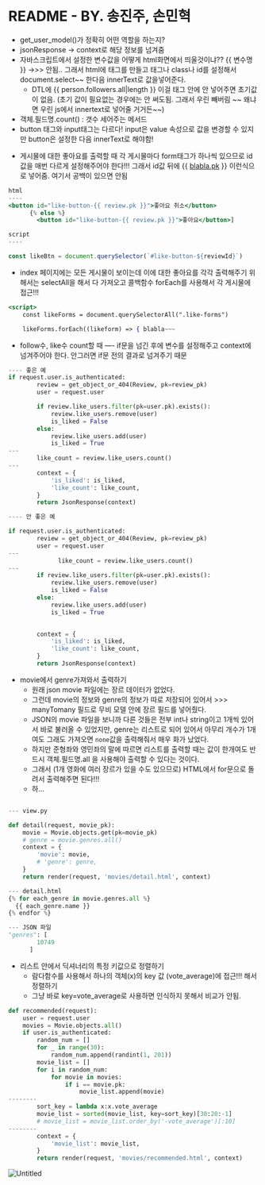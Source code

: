 # README - BY. 송진주, 손민혁

- get_user_model()가 정확히 어떤 역할을 하는지?
- jsonResponse → context로 해당 정보를 넘겨줌
- 자바스크립트에서 설정한 변수값을 어떻게 html화면에서 띄울것이냐??  {{ 변수명 }} →>> 안됨.. 그래서 html에 태그를 만들고 태그나 class나 id를 설정해서 document.select~~ 한다음 innerText로 값을넣어준다.
    - DTL에 {{ person.followers.all|length }} 이걸 태그 안에 안 넣어주면 초기값이 없음. (초기 값이 필요없는 경우에는 안 써도됨. 그래서 우린 빼버림 ~~ 왜냐면 우린 js에서 innertext로 넣어줄 거거든~~)
- 객체.필드명.count() : 갯수 세어주는 메서드
- button 태그와 input태그는 다르다! input은 value 속성으로 값을 변경할 수 있지만 button은 설정한 다음 innerText로 해야함!

<like>

- 게시물에 대한 좋아요를 출력할 때 각 게시물마다 form태그가 하나씩 있으므로 id값을 매번 다르게 설정해주어야 한다!!! 그래서 id값 뒤에 {{ [blabla.pk](http://blabla.pk) }} 이런식으로 넣어줌. 여기서 공백이 있으면 안됨

```jsx
html
----
<button id="like-button-{{ review.pk }}">좋아요 취소</button>
      {% else %}
        <button id="like-button-{{ review.pk }}">좋아요</button>]

script
----

const likeBtn = document.querySelector(`#like-button-${reviewId}`)
```

- index 페이지에는 모든 게시물이 보이는데 이에 대한 좋아요를 각각 출력해주기 위해서는 selectAll을 해서 다 가져오고 콜백함수 forEach를 사용해서 각 게시물에 접근!!!

```jsx
<script>
    const likeForms = document.querySelectorAll(".like-forms")

    likeForms.forEach((likeform) => { blabla~~~
```

- follow수, like수 count할 때 —- if문을 넘긴 후에 변수를 설정해주고 context에 넘겨주어야 한다. 안그러면 if문 전의 결과로 넘겨주기 때문

```python
---- 좋은 예
if request.user.is_authenticated:
        review = get_object_or_404(Review, pk=review_pk)
        user = request.user

        if review.like_users.filter(pk=user.pk).exists():
            review.like_users.remove(user)
            is_liked = False
        else:
            review.like_users.add(user)
            is_liked = True
---
        like_count = review.like_users.count()
---     
        context = {
            'is_liked': is_liked,
            'like_count': like_count,
        }
        return JsonResponse(context)

---- 안 좋은 예

if request.user.is_authenticated:
        review = get_object_or_404(Review, pk=review_pk)
        user = request.user
---
			  like_count = review.like_users.count()
---
        if review.like_users.filter(pk=user.pk).exists():
            review.like_users.remove(user)
            is_liked = False
        else:
            review.like_users.add(user)
            is_liked = True

        
        context = {
            'is_liked': is_liked,
            'like_count': like_count,
        }
        return JsonResponse(context)
```

- movie에서 genre가져와서 출력하기
    - 원래 json movie 파일에는 장르 데이터가 없었다.
    - 그런데 movie의 정보와 genre의 정보가 따로 저장되어 있어서 >>> manyTomany 필드로 무비 모델 안에 장르 필드를 넣어줬다.
    - JSON의 movie 파일을 보니까 다른 것들은 전부 int나 string이고 1개씩 있어서 바로 불러올 수 있었지만, genre는 리스트로 되어 있어서 아무리 개수가 1개여도 그래도 가져오면 `none`값을 출력해줘서 매우 화가 났었다.
    - 하지만 준형좌와 영민좌의 말에 따르면 리스트를 출력할 때는 값이 한개여도 반드시 객체.필드명.all 을 사용해야 출력할 수 있다는 것이다.
    - 그래서 (1개 영화에 여러 장르가 있을 수도 있으므로) HTML에서 for문으로 돌려서 출력해주면 된다!!!
    - 하…

```python

--- view.py 

def detail(request, movie_pk):
    movie = Movie.objects.get(pk=movie_pk)
    # genre = movie.genres.all()
    context = {
        'movie': movie,
        # 'genre': genre,
    }
    return render(request, 'movies/detail.html', context)

--- detail.html
{% for each_genre in movie.genres.all %}
  {{ each_genre.name }}
{% endfor %}

--- JSON 파일
"genres": [
        10749
      ]
```

- 리스트 안에서 딕셔너리의 특정 키값으로 정렬하기
    - 람다함수를 사용해서 하나의 객체(x)의 key 값 (vote_average)에 접근!!! 해서 정렬하기
    - 그냥 바로 key=vote_average로 사용하면 인식하지 못해서 비교가 안됨.

```python
def recommended(request):
    user = request.user
    movies = Movie.objects.all()
    if user.is_authenticated:
        random_num = []
        for _ in range(30):
            random_num.append(randint(1, 201))
        movie_list = []
        for i in random_num:
            for movie in movies:
                if i == movie.pk:
                    movie_list.append(movie)
--------
        sort_key = lambda x:x.vote_average
        movie_list = sorted(movie_list, key=sort_key)[30:20:-1]
        # movie_list = movie_list.order_by('-vote_average')[:10]
--------
        context = {
            'movie_list': movie_list,
        }
        return render(request, 'movies/recommended.html', context)
```

![Untitled](https://s3-us-west-2.amazonaws.com/secure.notion-static.com/4e50d940-65a5-4631-8848-2be7923e1adc/Untitled.png)
